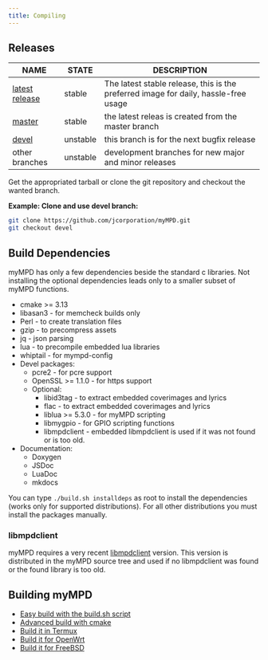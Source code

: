 ```yaml
---
title: Compiling
---
```


## Releases

| NAME | STATE | DESCRIPTION |
| ---- | ----- | ----------- |
| [latest release](https://github.com/jcorporation/myMPD/releases/latest) | stable | The latest stable release, this is the preferred image for daily, hassle-free usage |
| [master](https://github.com/jcorporation/myMPD/tree/master) | stable | the latest releas is created from the master branch |
| [devel](https://github.com/jcorporation/myMPD/tree/devel) | unstable | this branch is for the next bugfix release |
| other branches | unstable | development branches for new major and minor releases |

Get the appropriated tarball or clone the git repository and checkout the wanted branch.

**Example: Clone and use devel branch:**

```sh
git clone https://github.com/jcorporation/myMPD.git
git checkout devel
```

## Build Dependencies

myMPD has only a few dependencies beside the standard c libraries. Not installing the optional dependencies leads only to a smaller subset of myMPD functions.

- cmake >= 3.13
- libasan3 - for memcheck builds only
- Perl - to create translation files
- gzip - to precompress assets
- jq - json parsing
- lua - to precompile embedded lua libraries
- whiptail - for mympd-config
- Devel packages:
    - pcre2 - for pcre support
    - OpenSSL >= 1.1.0 - for https support
    - Optional:
        - libid3tag - to extract embedded coverimages and lyrics
        - flac - to extract embedded coverimages and lyrics
        - liblua >= 5.3.0 - for myMPD scripting
        - libmygpio - for GPIO scripting functions
        - libmpdclient - embedded libmpdclient is used if it was not found or is too old.
- Documentation:
    - Doxygen
    - JSDoc
    - LuaDoc
    - mkdocs

You can type `./build.sh installdeps` as root to install the dependencies (works only for supported distributions). For all other distributions you must install the packages manually.

### libmpdclient

myMPD requires a very recent [libmpdclient](https://github.com/MusicPlayerDaemon/libmpdclient) version. This version is distributed in the myMPD source tree and used if no libmpdclient was found or the found library is too old.

## Building myMPD

- [Easy build with the build.sh script](build-sh.md)
- [Advanced build with cmake](cmake.md)
- [Build it in Termux](termux.md)
- [Build it for OpenWrt](openwrt.md)
- [Build it for FreeBSD](freebsd.md)
